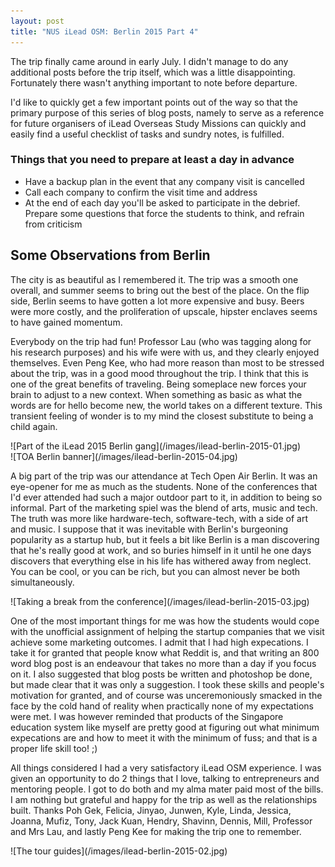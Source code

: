 ```yaml
---
layout: post
title: "NUS iLead OSM: Berlin 2015 Part 4"
---
```


The trip finally came around in early July.  I didn't manage to do any additional posts before the trip itself, which was a little disappointing. Fortunately there wasn't anything important to note before departure. 

I'd like to quickly get a few important points out of the way so that the primary purpose of this series of blog posts, namely to serve as a reference for future organisers of iLead Overseas Study Missions can quickly and easily find a useful checklist of tasks and sundry notes, is fulfilled.

### Things that you need to prepare at least a day in advance

- Have a backup plan in the event that any company visit is cancelled
- Call each company to confirm the visit time and address
- At the end of each day you'll be asked to participate in the debrief. Prepare some questions that force the students to think, and refrain from criticism

## Some Observations from Berlin

The city is as beautiful as I remembered it. The trip was a smooth one overall, and summer seems to bring out the best of the place. On the flip side, Berlin seems to have gotten a lot more expensive and busy. Beers were more costly, and the proliferation of upscale, hipster enclaves seems to have gained momentum. 

Everybody on the trip had fun! Professor Lau (who was tagging along for his research purposes) and his wife were with us, and they clearly enjoyed themselves. Even Peng Kee, who had more reason than most to be stressed about the trip, was in a good mood throughout the trip. I think that this is one of the great benefits of traveling. Being someplace new forces your brain to adjust to a new context. When something as basic as what the words are for hello become new, the world takes on a different texture. This transient feeling of wonder is to my mind the closest substitute to being a child again.

<div>![Part of the iLead 2015 Berlin gang](/images/ilead-berlin-2015-01.jpg)</div>

<div>![TOA Berlin banner](/images/ilead-berlin-2015-04.jpg)</div>

A big part of the trip was our attendance at Tech Open Air Berlin. It was an eye-opener for me as much as the students. None of the conferences that I'd ever attended had such a major outdoor part to it, in addition to being so informal. Part of the marketing spiel was the blend of arts, music and tech. The truth was more like hardware-tech, software-tech, with a side of art and music. I suppose that it was inevitable with Berlin's burgeoning popularity as a startup hub, but it feels a bit like Berlin is a man discovering that he's really good at work, and so buries himself in it until he one days discovers that everything else in his life has withered away from neglect. You can be cool, or you can be rich, but you can almost never be both simultaneously.

<div>![Taking a break from the conference](/images/ilead-berlin-2015-03.jpg)</div>

One of the most important things for me was how the students would cope with the unofficial assignment of helping the startup companies that we visit achieve some marketing outcomes. I admit that I had high expecations. I take it for granted that people know what Reddit is, and that writing an 800 word blog post is an endeavour that takes no more than a day if you focus on it. I also suggested that blog posts be written and photoshop be done, but made clear that it was only a suggestion. I took these skills and people's motivation for granted, and of course was unceremoniously smacked in the face by the cold hand of reality when practically none of my expectations were met. I was however reminded that products of the Singapore education system like myself are pretty good at figuring out what minimum expecations are and how to meet it with the minimum of fuss; and that is a proper life skill too! ;)

All things considered I had a very satisfactory iLead OSM experience. I was given an opportunity to do 2 things that I love, talking to entrepreneurs and mentoring people. I got to do both and my alma mater paid most of the bills. I am nothing but grateful and happy for the trip as well as the relationships built. Thanks Poh Gek, Felicia, Jinyao, Junwen, Kyle, Linda, Jessica, Joanna, Mufiz, Tony, Jack Kuan, Hendry, Shavinn, Dennis, Mill, Professor and Mrs Lau, and lastly Peng Kee for making the trip one to remember.

<div>![The tour guides](/images/ilead-berlin-2015-02.jpg)</div>